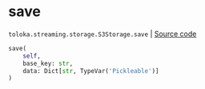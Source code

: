 # save
`toloka.streaming.storage.S3Storage.save` | [Source code](https://github.com/Toloka/toloka-kit/blob/v1.0.1/src/streaming/storage.py#L214)

```python
save(
    self,
    base_key: str,
    data: Dict[str, TypeVar('Pickleable')]
)
```

